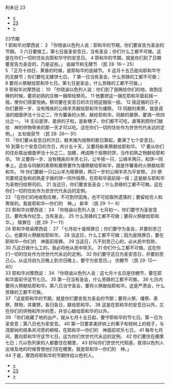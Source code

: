 ﻿





 利未记 23




* [<](bible/LEV22.md)
* [23](bible/LEV.md)
* [>](bible/LEV24.md)



 
23节期  
1 耶和华对摩西说： 
2 「你晓谕以色列人说：耶和华的节期，你们要宣告为圣会的节期。 
3 六日要做工，第七日是圣安息日，当有圣会；你们什么工都不可做。这是在你们一切的住处向耶和华守的安息日。 
4 耶和华的节期，就是你们到了日期要宣告为圣会的，乃是这些。」 逾越节和无酵节 （民
28·
16—
25）  
5 「正月十四日，黄昏的时候，是耶和华的逾越节。 
6 这月十五日是向耶和华守的无酵节；你们要吃无酵饼七日。 
7 第一日当有圣会，什么劳碌的工都不可做； 
8 要将火祭献给耶和华七日。第七日是圣会，什么劳碌的工都不可做。」  
9 耶和华对摩西说： 
10 「你晓谕以色列人说：你们到了我赐给你们的地，收割庄稼的时候，要将初熟的庄稼一捆带给祭司。 
11 他要把这一捆在耶和华面前摇一摇，使你们得蒙悦纳。祭司要在安息日的次日把这捆摇一摇。 
12 摇这捆的日子，你们要把一岁、没有残疾的公绵羊羔献给耶和华为燔祭。 
13 同献的素祭，就是调油的细面伊法十分之二，作为馨香的火祭，献给耶和华。同献的奠祭，要酒一欣四分之一。 
14 无论是饼，是烘的子粒，是新穗子，你们都不可吃，直等到把你们献给　神的供物带来的那一天才可以吃。这在你们一切的住处作为世世代代永远的定例。」 五旬收获节 （民
28·
26—
31）  
15 「你们要从安息日的次日，献禾捆为摇祭的那日算起，要满了七个安息日。 
16 到第七个安息日的次日，共计五十天，又要将新素祭献给耶和华。 
17 要从你们的住处取出细面伊法十分之二，加酵，烤成两个摇祭的饼，当作初熟之物献给耶和华。 
18 又要将一岁、没有残疾的羊羔七只、公牛犊一只、公绵羊两只，和饼一同奉上。这些与同献的素祭和奠祭要作为燔祭献给耶和华，就是作馨香的火祭献给耶和华。 
19 你们要献一只公山羊为赎罪祭，两只一岁的公绵羊羔为平安祭。 
20 祭司要把这些和初熟麦子做的饼一同作摇祭，在耶和华面前摇一摇；这是献与耶和华为圣物归给祭司的。 
21 当这日，你们要宣告圣会；什么劳碌的工都不可做。这在你们一切的住处作为世世代代永远的定例。  
22 「在你们的地收割庄稼，不可割尽田角，也不可拾取所遗落的；要留给穷人和寄居的。我是耶和华—你们的　神。」 新年 （民
29·
1—
6）  
23 耶和华对摩西说： 
24 「你晓谕以色列人说：七月初一，你们要守为圣安息日，要吹角作纪念，当有圣会。 
25 什么劳碌的工都不可做；要将火祭献给耶和华。」 赎罪日 （民
29·
7—
11）  
26 耶和华晓谕摩西说： 
27 「七月初十是赎罪日；你们要守为圣会，并要刻苦己心，也要将火祭献给耶和华。 
28 当这日，什么工都不可做；因为是赎罪日，要在耶和华—你们的　神面前赎罪。 
29 当这日，凡不刻苦己心的，必从民中剪除。 
30 凡这日做什么工的，我必将他从民中除灭。 
31 你们什么工都不可做。这在你们一切的住处作为世世代代永远的定例。 
32 你们要守这日为圣安息日，并要刻苦己心。从这月初九日晚上到次日晚上，要守为安息日。」 住棚节 （民
29·
12—
40）  
33 耶和华对摩西说： 
34 「你晓谕以色列人说：这七月十五日是住棚节，要在耶和华面前守这节七日。 
35 第一日当有圣会，什么劳碌的工都不可做。 
36 七日内要将火祭献给耶和华。第八日当守圣会，要将火祭献给耶和华。这是严肃会，什么劳碌的工都不可做。  
37 「这是耶和华的节期，就是你们要宣告为圣会的节期；要将火祭、燔祭、素祭、祭物，并奠祭，各归各日，献给耶和华。 
38 这是在耶和华的安息日以外，又在你们的供物和所许的愿，并甘心献给耶和华的以外。  
39 「你们收藏了地的出产，就从七月十五日起，要守耶和华的节七日。第一日为圣安息；第八日也为圣安息。 
40 第一日要拿美好树上的果子和棕树上的枝子，与茂密树的枝条并河旁的柳枝，在耶和华—你们的　神面前欢乐七日。 
41 每年七月间，要向耶和华守这节七日。这为你们世世代代永远的定例。 
42 你们要住在棚里七日；凡以色列家的人都要住在棚里， 
43 好叫你们世世代代知道，我领以色列人出埃及地的时候曾使他们住在棚里。我是耶和华—你们的　神。」  
44 于是，摩西将耶和华的节期传给以色列人。 
* [<](bible/LEV22.md)
* [23](bible/LEV.md)
* [>](bible/LEV24.md)





---









